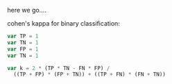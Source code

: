 here we go....

<script>
import babelDefault from 'src/external/babel/babel7default.js'
const babel = babelDefault.babel;
const t = babel.types;

(async () => {
const url = 'https://lively-kernel.org/lively4/aexpr/demos/stefan/aexpr-diss-inter-tagger-reliability/signals-aexpr-main.js';

  const code = await url.fetchText()
  
  let numASTNodes = 0;
  code.traverseAsAST({
    enter(path) {
      numASTNodes++
    },
  })
  
  const url2 = 'https://lively-kernel.org/lively4/aexpr/demos/stefan/aexpr-diss-inter-tagger-reliability/signals-aexpr-setup.js';

  const code2 = await url2.fetchText()
  
  let numASTNodes2 = 0;
  code2.traverseAsAST({
    enter(path) {
      numASTNodes2++
    },
  })
  
  return numASTNodes + " " + numASTNodes2 + ' = ' + (numASTNodes + numASTNodes2)
})()
</script>
cohen's kappa for binary classification:
```javascript
var TP = 1
var TN = 1
var FP = 1
var TN = 1

var k = 2 * (TP * TN - FN * FP) /
  ((TP + FP) * (FP + TN)) + ((TP + FN) * (FN + TN))
```
